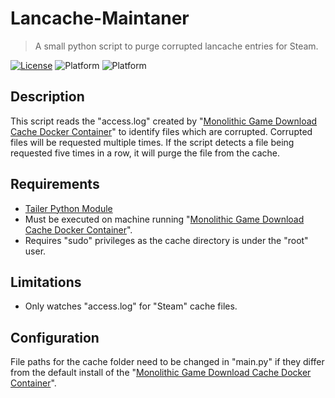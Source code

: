 # Lancache-Maintaner

> A small python script to purge corrupted lancache entries for Steam.

[![License](https://img.shields.io/github/license/Caboose700/lancache-maintainer)](http://badges.mit-license.org) 
![Platform](https://img.shields.io/badge/python-v3.8.1-blue) 
![Platform](https://img.shields.io/badge/platform-Linux-brightgreen)

## Description
This script reads the "access.log" created by 
"[Monolithic Game Download Cache Docker Container](https://github.com/lancachenet/monolithic)" to identify files 
which are corrupted. Corrupted files will be requested multiple times. If the script detects a file being requested five
times in a row, it will purge the file from the cache. 

## Requirements
* [Tailer Python Module](https://pypi.org/project/tailer/)
* Must be executed on machine running 
"[Monolithic Game Download Cache Docker Container](https://github.com/lancachenet/monolithic)".
* Requires "sudo" privileges as the cache directory is under the "root" user.

## Limitations
* Only watches "access.log" for "Steam" cache files.

## Configuration
File paths for the cache folder need to be changed in "main.py" if they differ from the default install 
of the "[Monolithic Game Download Cache Docker Container](https://github.com/lancachenet/monolithic)".